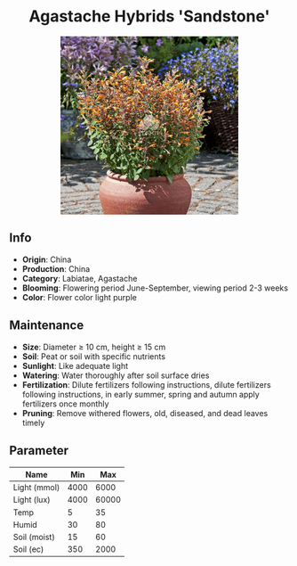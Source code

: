 <h1 align='center'>Agastache Hybrids 'Sandstone'</h1>
<p align="center">
    <img 
        align='center'
        width='320'
        src="../images/agastache hybrids sandstone.png" 
        alt='Agastache Hybrids 'Sandstone'' />
</p>

## Info

 - **Origin**: China
 - **Production**: China
 - **Category**: Labiatae, Agastache
 - **Blooming**: Flowering period June-September, viewing period 2-3 weeks
 - **Color**: Flower color light purple

## Maintenance

 - **Size**: Diameter ≥ 10 cm, height ≥ 15 cm
 - **Soil**: Peat or soil with specific nutrients
 - **Sunlight**: Like adequate light
 - **Watering**: Water thoroughly after soil surface dries
 - **Fertilization**: Dilute fertilizers following instructions, dilute fertilizers following instructions,  in early summer, spring and autumn apply fertilizers once monthly
 - **Pruning**: Remove withered flowers, old, diseased, and dead leaves timely

## Parameter

| Name         | Min  | Max   |
|--------------|------|-------|
| Light (mmol) | 4000 | 6000  |
| Light (lux)  | 4000 | 60000 |
| Temp         | 5    | 35    |
| Humid        | 30   | 80    |
| Soil (moist) | 15   | 60    |
| Soil (ec)    | 350  | 2000  |